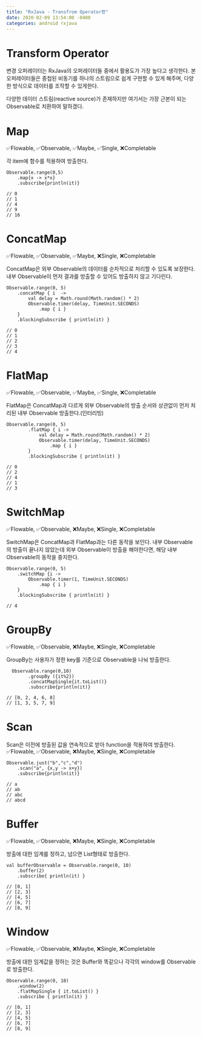 ```yaml
---
title: "RxJava - Transfrom Operator편"
date: 2020-02-09 13:54:00 -0400
categories: android rxjava
---
```

# Transform Operator
변경 오퍼레이터는 RxJava의 오퍼레이터들 중에서 활용도가 가장 높다고 생각한다. 본 오퍼레이터들은 중첩된 비동기를 하나의 스트림으로 쉽게 구현할 수 있게 해주며, 다양한 방식으로 데이터를 조작할 수 있게한다.  

다양한 데이터 스트림(reactive source)가 존재하지만 여기서는 가장 근본이 되는 Observable로 치환하여 말하겠다.

# Map
✅Flowable, ✅Observable, ✅Maybe, ✅Single, ❌Completable

각 item에 함수를 적용하여 방출한다.

```
Observable.range(0,5)
    .map{x -> x*x}
    .subscribe{println(it)}

// 0
// 1
// 4
// 9
// 16 
```

# ConcatMap
✅Flowable, ✅Observable, ✅Maybe, ❌Single, ❌Completable

ConcatMap은 외부 Observable의 데이터를 순차적으로 처리할 수 있도록 보장한다. 내부 Observable이 먼저 결과를 방출할 수 있어도 방출하지 않고 기다린다.

```
Observable.range(0, 5)
    .concatMap { i  ->
        val delay = Math.round(Math.random() * 2)
        Observable.timer(delay, TimeUnit.SECONDS)
            .map { i }
    }
    .blockingSubscribe { println(it) }

// 0
// 1
// 2
// 3
// 4
```

# FlatMap
✅Flowable, ✅Observable, ✅Maybe, ✅Single, ❌Completable

FlatMap은 ConcatMap과 다르게 외부 Observable의 방출 순서와 상관없이 먼저 처리된 내부 Observable 방출한다.(인터리빙)
```
Observable.range(0, 5)
        .flatMap { i ->
            val delay = Math.round(Math.random() * 2)
            Observable.timer(delay, TimeUnit.SECONDS)
                .map { i }
        }
        .blockingSubscribe { println(it) }
    
// 0
// 2
// 4
// 1
// 3
```

# SwitchMap
✅Flowable, ✅Observable, ❌Maybe, ❌Single, ❌Completable

SwitchMap은 ConcatMap과 FlatMap과는 다른 동작을 보인다. 내부 Observable의 방출이 끝나지 않았는데 외부 Observable이 방출을 해야한다면, 해당 내부 Observable의 동작을 중지한다.

```
Observable.range(0, 5)
    .switchMap {i ->
        Observable.timer(1, TimeUnit.SECONDS)
            .map { i }
    }
    .blockingSubscribe { println(it) }

// 4
```

# GroupBy
✅Flowable, ✅Observable, ❌Maybe, ❌Single, ❌Completable

GroupBy는 사용자가 정한 key를 기준으로 Observable을 나눠 방출한다.
```
  Observable.range(0,10)
        .groupBy ({it%2})
        .concatMapSingle{it.toList()}
        .subscribe{println(it)}

// [0, 2, 4, 6, 8]
// [1, 3, 5, 7, 9]
```

# Scan
Scan은 이전에 방출된 값을 연속적으로 받아 function을 적용하여 방출한다.
✅Flowable, ✅Observable, ❌Maybe, ❌Single, ❌Completable

```
Observable.just("b","c","d")
    .scan("a", {x,y -> x+y})
    .subscribe{println(it)}

// a
// ab
// abc
// abcd
```

# Buffer
✅Flowable, ✅Observable, ❌Maybe, ❌Single, ❌Completable

방출에 대한 임계를 정하고, 넘으면 List<T>형태로 방출한다. 
```
val bufferObservable = Observable.range(0, 10)
    .buffer(2)
    .subscribe{ println(it) }

// [0, 1]
// [2, 3]
// [4, 5]
// [6, 7]
// [8, 9]
```

# Window
✅Flowable, ✅Observable, ❌Maybe, ❌Single, ❌Completable

방출에 대한 임계값을 정하는 것은 Buffer와 똑같으나 각각의 window를 Observable로 방출한다.

```
Observable.range(0, 10)
    .window(2)
    .flatMapSingle { it.toList() }
    .subscribe { println(it) }
    
// [0, 1]
// [2, 3]
// [4, 5]
// [6, 7]
// [8, 9]

```
